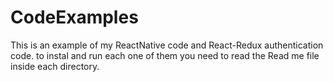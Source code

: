 # CodeExamples

This is an example of my ReactNative code and React-Redux authentication code.
to instal and run each one of them you need to read the Read me file inside each directory.
